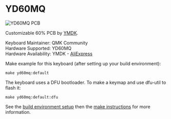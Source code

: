 YD60MQ
======

![YD60MQ PCB](https://ae01.alicdn.com/kf/HTB1PVQ2X_HuK1RkSndVq6xVwpXaO.jpg)

Customizable 60% PCB by [YMDK](https://ymdk.aliexpress.com/store/429151?spm=2114.10010108.0.0.3ab23641lIkgzm).

Keyboard Maintainer: QMK Community  
Hardware Supported: YD60MQ  
Hardware Availability: YMDK - [AliExpress](https://www.aliexpress.com/item/YMDK-60-YD60MQ-QMK-Programmable-Underglow-RGB-Led-PCB-Plate-Stabilizers-For-DIY-Mechanical-Keyboard-Interchange/32869207240.html)

Make example for this keyboard (after setting up your build environment):

    make yd60mq:default

The keyboard uses a DFU bootloader. To make a keymap and use dfu-util to flash it:

    make yd60mq:default:dfu

See the [build environment setup](https://docs.qmk.fm/#/getting_started_build_tools) then the [make instructions](https://docs.qmk.fm/#/getting_started_make_guide) for more information.
